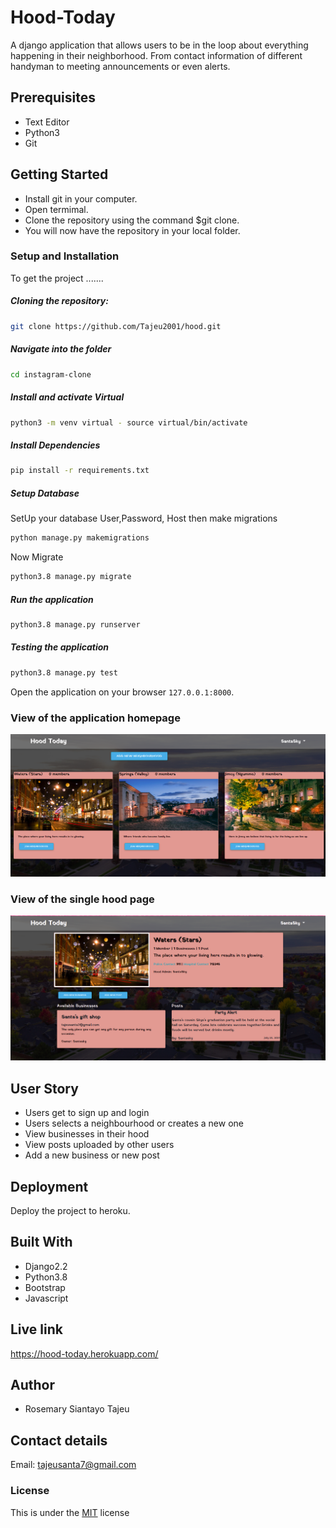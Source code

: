 # Hood-Today

A django application that allows users to be in the loop about everything happening in their neighborhood. From contact information of different handyman to meeting announcements or even alerts.



## Prerequisites

* Text Editor
* Python3
* Git

## Getting Started

* Install git in your computer.
* Open termimal.
* Clone the repository using the command $git clone.
* You will now have the repository in your local folder.


### Setup and Installation  
To get the project .......    
##### Cloning the repository:  
 ```bash 
git clone https://github.com/Tajeu2001/hood.git
```
##### Navigate into the folder 
 ```bash 
cd instagram-clone
```
##### Install and activate Virtual  
 ```bash 
python3 -m venv virtual - source virtual/bin/activate  
```  
##### Install Dependencies  
 ```bash 
pip install -r requirements.txt 
```  
##### Setup Database  
SetUp your database User,Password, Host then make migrations
 ```bash 
python manage.py makemigrations
 ``` 
 Now Migrate  
 ```bash 
python3.8 manage.py migrate 
```
##### Run the application  
 ```bash 
python3.8 manage.py runserver 
```  
##### Testing the application  
 ```bash 
python3.8 manage.py test 
```
Open the application on your browser `127.0.0.1:8000`.  

### View of the application homepage

![alt text](https://github.com/Tajeu2001/hood/blob/master/static/images/homepage-hood.png)

### View of the single hood page


![alt text](https://github.com/Tajeu2001/hood/blob/master/static/images/single-hood.png)

## User Story

* Users get to sign up and login
* Users selects a neighbourhood or creates a new one
* View businesses in their hood
* View posts uploaded by other users
* Add a new business or new post


## Deployment

Deploy the project to heroku.

## Built With

* Django2.2
* Python3.8
* Bootstrap
* Javascript

## Live link

https://hood-today.herokuapp.com/


## Author

* Rosemary Siantayo Tajeu

## Contact details
Email: tajeusanta7@gmail.com

### License
This is under the [MIT](LICENSE) license 
